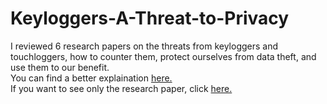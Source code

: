# Keyloggers-A-Threat-to-Privacy
I reviewed 6 research papers on the threats from keyloggers and touchloggers, how to counter them, protect ourselves from data theft, and use them to our benefit.\
You can find a better explaination [here.](https://suchitreddi.github.io/Work/Keyloggers/)\
If you want to see only the research paper, click [here.](./Keyloggers_A_Threat_to_Privacy.pdf)
